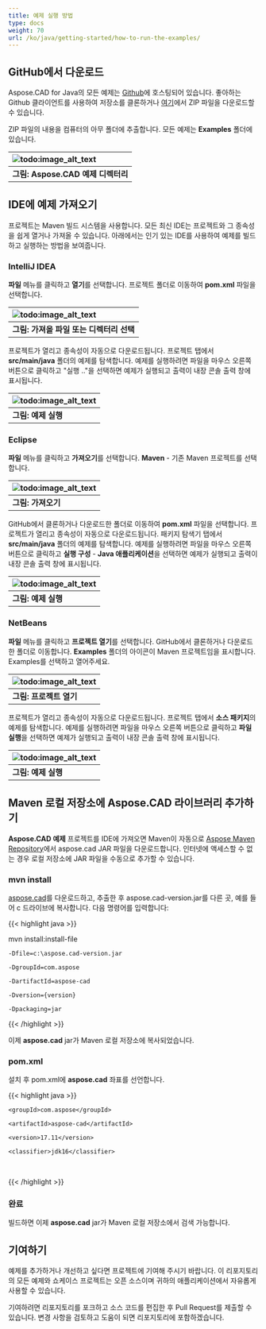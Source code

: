 ```yaml
---
title: 예제 실행 방법
type: docs
weight: 70
url: /ko/java/getting-started/how-to-run-the-examples/
---
```


## **GitHub에서 다운로드**

Aspose.CAD for Java의 모든 예제는 [Github](https://github.com/aspose-cad/Aspose.CAD-for-Java)에 호스팅되어 있습니다. 좋아하는 Github 클라이언트를 사용하여 저장소를 클론하거나 [여기](https://github.com/aspose-cad/Aspose.CAD-for-Java/archive/master.zip)에서 ZIP 파일을 다운로드할 수 있습니다.

ZIP 파일의 내용을 컴퓨터의 아무 폴더에 추출합니다. 모든 예제는 **Examples** 폴더에 있습니다.

|![todo:image_alt_text](https://i.imgur.com/7WsFK0M.png)|
| :- |
|**그림: Aspose.CAD 예제 디렉터리**|

## **IDE에 예제 가져오기**

프로젝트는 Maven 빌드 시스템을 사용합니다. 모든 최신 IDE는 프로젝트와 그 종속성을 쉽게 열거나 가져올 수 있습니다. 아래에서는 인기 있는 IDE를 사용하여 예제를 빌드하고 실행하는 방법을 보여줍니다.

### **IntelliJ IDEA**

**파일** 메뉴를 클릭하고 **열기**를 선택합니다. 프로젝트 폴더로 이동하여 **pom.xml** 파일을 선택합니다.

|![todo:image_alt_text](https://i.imgur.com/nPfCrsR.png)|
| :- |
|**그림: 가져올 파일 또는 디렉터리 선택**|
프로젝트가 열리고 종속성이 자동으로 다운로드됩니다. 프로젝트 탭에서 **src/main/java** 폴더의 예제를 탐색합니다. 예제를 실행하려면 파일을 마우스 오른쪽 버튼으로 클릭하고 "실행 .."을 선택하면 예제가 실행되고 출력이 내장 콘솔 출력 창에 표시됩니다.

|![todo:image_alt_text](https://i.imgur.com/nMaSTiG.png)|
| :- |
|**그림: 예제 실행**|

### **Eclipse**

**파일** 메뉴를 클릭하고 **가져오기**를 선택합니다. **Maven** - 기존 Maven 프로젝트를 선택합니다.

|![todo:image_alt_text](https://i.imgur.com/Ca0cHFr.png)|
| :- |
|**그림: 가져오기**|
GitHub에서 클론하거나 다운로드한 폴더로 이동하여 **pom.xml** 파일을 선택합니다. 프로젝트가 열리고 종속성이 자동으로 다운로드됩니다. 패키지 탐색기 탭에서 **src/main/java** 폴더의 예제를 탐색합니다. 예제를 실행하려면 파일을 마우스 오른쪽 버튼으로 클릭하고 **실행 구성** - **Java 애플리케이션**을 선택하면 예제가 실행되고 출력이 내장 콘솔 출력 창에 표시됩니다.

|![todo:image_alt_text](https://i.imgur.com/7WsFK0M.png)|
| :- |
|**그림: 예제 실행**|

### **NetBeans**

**파일** 메뉴를 클릭하고 **프로젝트 열기**를 선택합니다. GitHub에서 클론하거나 다운로드한 폴더로 이동합니다. **Examples** 폴더의 아이콘이 Maven 프로젝트임을 표시합니다. Examples를 선택하고 열어주세요.

|![todo:image_alt_text](https://i.imgur.com/KOcP5Z2.png)|
| :- |
|**그림: 프로젝트 열기**|
프로젝트가 열리고 종속성이 자동으로 다운로드됩니다. 프로젝트 탭에서 **소스 패키지**의 예제를 탐색합니다. 예제를 실행하려면 파일을 마우스 오른쪽 버튼으로 클릭하고 **파일 실행**을 선택하면 예제가 실행되고 출력이 내장 콘솔 출력 창에 표시됩니다.

|![todo:image_alt_text](https://i.imgur.com/VUUU4BD.png)|
| :- |
|**그림: 예제 실행**|

## **Maven 로컬 저장소에 Aspose.CAD 라이브러리 추가하기**

**Aspose.CAD 예제** 프로젝트를 IDE에 가져오면 Maven이 자동으로 [Aspose Maven Repository](https://releases.aspose.com/java/repo/)에서 aspose.cad JAR 파일을 다운로드합니다. 인터넷에 액세스할 수 없는 경우 로컬 저장소에 JAR 파일을 수동으로 추가할 수 있습니다.

### **mvn install**

[aspose.cad](https://releases.aspose.com/java/repo/com/aspose/aspose-cad/)를 다운로드하고, 추출한 후 aspose.cad-version.jar를 다른 곳, 예를 들어 c 드라이브에 복사합니다. 다음 명령어를 입력합니다:

{{< highlight java >}}

 mvn install:install-file

    -Dfile=c:\aspose.cad-version.jar

    -DgroupId=com.aspose

    -DartifactId=aspose-cad

    -Dversion={version}

    -Dpackaging=jar

{{< /highlight >}}

이제 **aspose.cad** jar가 Maven 로컬 저장소에 복사되었습니다.

### **pom.xml**

설치 후 pom.xml에 **aspose.cad** 좌표를 선언합니다.

{{< highlight java >}}

 <dependency>

    <groupId>com.aspose</groupId>

    <artifactId>aspose-cad</artifactId>

    <version>17.11</version>

    <classifier>jdk16</classifier>

 </dependency>

{{< /highlight >}}

### **완료**

빌드하면 이제 **aspose.cad** jar가 Maven 로컬 저장소에서 검색 가능합니다.

## **기여하기**

예제를 추가하거나 개선하고 싶다면 프로젝트에 기여해 주시기 바랍니다. 이 리포지토리의 모든 예제와 쇼케이스 프로젝트는 오픈 소스이며 귀하의 애플리케이션에서 자유롭게 사용할 수 있습니다.

기여하려면 리포지토리를 포크하고 소스 코드를 편집한 후 Pull Request를 제출할 수 있습니다. 변경 사항을 검토하고 도움이 되면 리포지토리에 포함하겠습니다.
